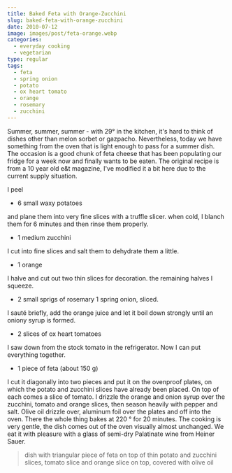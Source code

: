 ```yaml
---
title: Baked Feta with Orange-Zucchini
slug: baked-feta-with-orange-zucchini
date: 2010-07-12
image: images/post/feta-orange.webp
categories: 
  - everyday cooking
  - vegetarian
type: regular
tags: 
  - feta
  - spring onion
  - potato
  - ox heart tomato
  - orange
  - rosemary
  - zucchini
---
```


Summer, summer, summer - with 29° in the kitchen, it's hard to think of dishes other than melon sorbet or gazpacho. Nevertheless, today we have something from the oven that is light enough to pass for a summer dish. The occasion is a good chunk of feta cheese that has been populating our fridge for a week now and finally wants to be eaten. The original recipe is from a 10 year old e&t magazine, I've modified it a bit here due to the current supply situation.

I peel

* 6 small waxy potatoes

and plane them into very fine slices with a truffle slicer. when cold, I blanch them for 6 minutes and then rinse them properly.

* 1 medium zucchini

I cut into fine slices and salt them to dehydrate them a little.

* 1 orange

I halve and cut out two thin slices for decoration. the remaining halves I squeeze.

* 2 small sprigs of rosemary 1 spring onion, sliced.

I sauté briefly, add the orange juice and let it boil down strongly until an oniony syrup is formed.

* 2 slices of ox heart tomatoes

I saw down from the stock tomato in the refrigerator. Now I can put everything together.

* 1 piece of feta (about 150 g)

I cut it diagonally into two pieces and put it on the ovenproof plates, on which the potato and zucchini slices have already been placed. On top of each comes a slice of tomato. I drizzle the orange and onion syrup over the zucchini, tomato and orange slices, then season heavily with pepper and salt. Olive oil drizzle over, aluminum foil over the plates and off into the oven. There the whole thing bakes at 220 ° for 20 minutes. The cooking is very gentle, the dish comes out of the oven visually almost unchanged. We eat it with pleasure with a glass of semi-dry Palatinate wine from Heiner Sauer.

> dish with triangular piece of feta on top of thin potato and zucchini slices, tomato slice and orange slice on top, covered with olive oil

